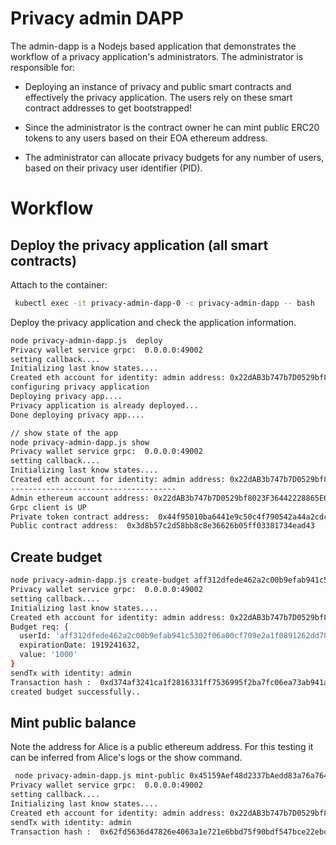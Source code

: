 # Privacy admin DAPP 
The admin-dapp is a Nodejs based application that demonstrates the workflow of a privacy application's administrators.
The administrator is responsible for:

- Deploying an instance of privacy and public smart contracts and effectively the privacy application. The users rely on these smart contract addresses to get bootstrapped! 

- Since the administrator is the contract owner he can mint public ERC20 tokens to any users based on their EOA ethereum address.

- The administrator can allocate privacy budgets for any number of users, based on their privacy user identifier (PID). 

# Workflow
## Deploy the privacy application (all smart contracts)

Attach to the container:
```sh
 kubectl exec -it privacy-admin-dapp-0 -c privacy-admin-dapp -- bash
 ```

Deploy the privacy application and check the application information.

```sh
node privacy-admin-dapp.js  deploy
Privacy wallet service grpc:  0.0.0.0:49002
setting callback....
Initializing last know states....
Created eth account for identity: admin address: 0x22dAB3b747b7D0529bf8023F36442228865E666b
configuring privacy application
Deploying privacy app....
Privacy application is already deployed...
Done deploying privacy app....

// show state of the app
node privacy-admin-dapp.js show
Privacy wallet service grpc:  0.0.0.0:49002
setting callback....
Initializing last know states....
Created eth account for identity: admin address: 0x22dAB3b747b7D0529bf8023F36442228865E666b
-------------------------------------
Admin ethereum account address: 0x22dAB3b747b7D0529bf8023F36442228865E666b
Grpc client is UP
Private token contract address:  0x44f95010ba6441e9c50c4f790542a44a2cdc1281
Public contract address:  0x3d8b57c2d58bb8c8e36626b05ff03381734ead43
```

## Create budget
```sh
node privacy-admin-dapp.js create-budget aff312dfede462a2c00b9efab941c5302f06a00cf709e2a1f0891262dd78d833 1000
Privacy wallet service grpc:  0.0.0.0:49002
setting callback....
Initializing last know states....
Created eth account for identity: admin address: 0x22dAB3b747b7D0529bf8023F36442228865E666b
Budget req: {
  userId: 'aff312dfede462a2c00b9efab941c5302f06a00cf709e2a1f0891262dd78d833',
  expirationDate: 1919241632,
  value: '1000'
}
sendTx with identity: admin
Transaction hash :  0xd374af3241ca1f2816331ff7536995f2ba7fc06ea73ab941a303a986617d4757
created budget successfully..
```

## Mint public balance
Note the address for Alice is a public ethereum address. For this testing it can be inferred from Alice's logs or the show command.
```sh
 node privacy-admin-dapp.js mint-public 0x45159Aef48d2337bAedd83a76a764e869073BBa7 1000
Privacy wallet service grpc:  0.0.0.0:49002
setting callback....
Initializing last know states....
Created eth account for identity: admin address: 0x22dAB3b747b7D0529bf8023F36442228865E666b
sendTx with identity: admin
Transaction hash :  0x62fd5636d47826e4063a1e721e6bbd75f90bdf547bce22ebc190fd333b50e6ba
```